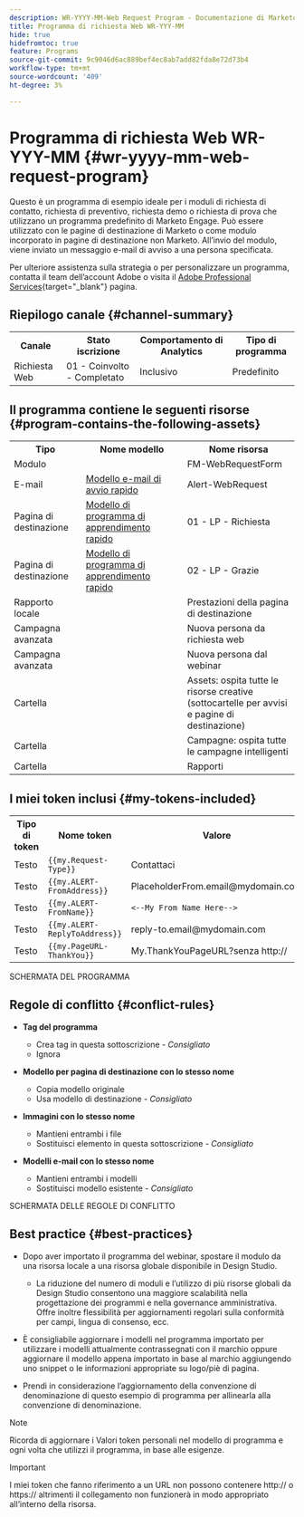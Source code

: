 ```yaml
---
description: WR-YYYY-MM-Web Request Program - Documentazione di Marketo - Documentazione del prodotto
title: Programma di richiesta Web WR-YYY-MM
hide: true
hidefromtoc: true
feature: Programs
source-git-commit: 9c9046d6ac889bef4ec8ab7add82fda8e72d73b4
workflow-type: tm+mt
source-wordcount: '409'
ht-degree: 3%

---
```


# Programma di richiesta Web WR-YYY-MM {#wr-yyyy-mm-web-request-program}

Questo è un programma di esempio ideale per i moduli di richiesta di contatto, richiesta di preventivo, richiesta demo o richiesta di prova che utilizzano un programma predefinito di Marketo Engage. Può essere utilizzato con le pagine di destinazione di Marketo o come modulo incorporato in pagine di destinazione non Marketo. All’invio del modulo, viene inviato un messaggio e-mail di avviso a una persona specificata.

Per ulteriore assistenza sulla strategia o per personalizzare un programma, contatta il team dell’account Adobe o visita il [Adobe Professional Services](https://business.adobe.com/customers/consulting-services/main.html){target="_blank"} pagina.

## Riepilogo canale {#channel-summary}

<table style="table-layout:auto"> 
 <tbody> 
  <tr> 
   <th>Canale</th> 
   <th>Stato iscrizione</th>
   <th>Comportamento di Analytics</th>
   <th>Tipo di programma</th>
  </tr> 
  <tr> 
   <td>Richiesta Web</td> 
   <td>01 - Coinvolto - Completato</td>
   <td>Inclusivo</td>
   <td>Predefinito</td>
  </tr>
 </tbody> 
</table>

## Il programma contiene le seguenti risorse {#program-contains-the-following-assets}

<table style="table-layout:auto"> 
 <tbody> 
  <tr> 
   <th>Tipo</th> 
   <th>Nome modello</th>
   <th>Nome risorsa</th>
  </tr>
  <tr> 
   <td>Modulo</td> 
   <td> </td>
   <td>FM-WebRequestForm</td>
  </tr>
  <tr> 
   <td>E-mail</td> 
   <td><a href="/help/marketo/product-docs/core-marketo-concepts/programs/program-library/quick-start-email-template.md" target="_blank">Modello e-mail di avvio rapido</a></td>
   <td>Alert-WebRequest</td>
  </tr>
  <tr> 
   <td>Pagina di destinazione</td> 
   <td><a href="/help/marketo/product-docs/core-marketo-concepts/programs/program-library/quick-start-landing-page-template.md" target="_blank">Modello di programma di apprendimento rapido</a></td>
   <td>01 - LP - Richiesta</td>
  </tr>
  <tr> 
   <td>Pagina di destinazione</td> 
   <td><a href="/help/marketo/product-docs/core-marketo-concepts/programs/program-library/quick-start-landing-page-template.md" target="_blank">Modello di programma di apprendimento rapido</a></td>
   <td>02 - LP - Grazie</td>
  </tr>
  <tr> 
   <td>Rapporto locale</td> 
   <td> </td>
   <td>Prestazioni della pagina di destinazione</td>
  </tr>
   <tr> 
   <td>Campagna avanzata</td> 
   <td> </td>
   <td>Nuova persona da richiesta web</td>
  </tr>
   <tr> 
   <td>Campagna avanzata</td> 
   <td> </td>
   <td>Nuova persona dal webinar</td>
  </tr>
  <tr> 
   <td>Cartella</td> 
   <td> </td>
   <td>Assets: ospita tutte le risorse creative 
<br/>(sottocartelle per avvisi e pagine di destinazione)</td>
  </tr>
  <tr> 
   <td>Cartella</td> 
   <td> </td>
   <td>Campagne: ospita tutte le campagne intelligenti</td>
  </tr>
  <tr> 
   <td>Cartella</td> 
   <td> </td>
   <td>Rapporti</td>
  </tr>
 </tbody> 
</table>

## I miei token inclusi {#my-tokens-included}

<table style="table-layout:auto"> 
 <tbody> 
  <tr> 
   <th>Tipo di token</th> 
   <th>Nome token</th>
   <th>Valore</th>
  </tr>
  <tr> 
   <td>Testo</td> 
   <td><code>{{my.Request-Type}}</code></td>
   <td>Contattaci</td>
  </tr>
  <tr> 
   <td>Testo</td> 
   <td><code>{{my.ALERT-FromAddress}}</code></td>
   <td>PlaceholderFrom.email@mydomain.com</td>
  </tr>
  <tr> 
   <td>Testo</td> 
   <td><code>{{my.ALERT-FromName}}</code></td>
   <td><code><--My From Name Here--></code></td>
  </tr>
  <tr> 
   <td>Testo</td> 
   <td><code>{{my.ALERT-ReplyToAddress}}</code></td>
   <td>reply-to.email@mydomain.com</td>
  </tr>
  <tr> 
   <td>Testo</td> 
   <td><code>{{my.PageURL-ThankYou}}</code></td>
   <td>My.ThankYouPageURL?senza http://</td>
  </tr>
 </tbody> 
</table>

SCHERMATA DEL PROGRAMMA

## Regole di conflitto {#conflict-rules}

* **Tag del programma**
   * Crea tag in questa sottoscrizione - _Consigliato_
   * Ignora

* **Modello per pagina di destinazione con lo stesso nome**
   * Copia modello originale
   * Usa modello di destinazione - _Consigliato_

* **Immagini con lo stesso nome**
   * Mantieni entrambi i file
   * Sostituisci elemento in questa sottoscrizione - _Consigliato_

* **Modelli e-mail con lo stesso nome**
   * Mantieni entrambi i modelli
   * Sostituisci modello esistente - _Consigliato_

SCHERMATA DELLE REGOLE DI CONFLITTO

## Best practice {#best-practices}

* Dopo aver importato il programma del webinar, spostare il modulo da una risorsa locale a una risorsa globale disponibile in Design Studio.
   * La riduzione del numero di moduli e l’utilizzo di più risorse globali da Design Studio consentono una maggiore scalabilità nella progettazione dei programmi e nella governance amministrativa. Offre inoltre flessibilità per aggiornamenti regolari sulla conformità per campi, lingua di consenso, ecc.

* È consigliabile aggiornare i modelli nel programma importato per utilizzare i modelli attualmente contrassegnati con il marchio oppure aggiornare il modello appena importato in base al marchio aggiungendo uno snippet o le informazioni appropriate su logo/piè di pagina.

* Prendi in considerazione l’aggiornamento della convenzione di denominazione di questo esempio di programma per allinearla alla convenzione di denominazione.

>[!NOTE]
>
>Ricorda di aggiornare i Valori token personali nel modello di programma e ogni volta che utilizzi il programma, in base alle esigenze.

>[!IMPORTANT]
>
>I miei token che fanno riferimento a un URL non possono contenere http:// o https:// altrimenti il collegamento non funzionerà in modo appropriato all’interno della risorsa.
